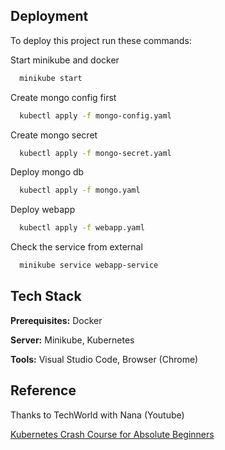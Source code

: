 
## Deployment

To deploy this project run these commands:

Start minikube and docker
```bash
  minikube start 
```
Create mongo config first
```bash
  kubectl apply -f mongo-config.yaml
```
Create mongo secret
```bash
  kubectl apply -f mongo-secret.yaml
```
Deploy mongo db 
```bash
  kubectl apply -f mongo.yaml
```
Deploy webapp
```bash
  kubectl apply -f webapp.yaml
```
Check the service from external 
```bash
  minikube service webapp-service
```

## Tech Stack

**Prerequisites:** Docker 

**Server:** Minikube, Kubernetes

**Tools:** Visual Studio Code, Browser (Chrome)

## Reference

Thanks to TechWorld with Nana (Youtube)

[Kubernetes Crash Course for Absolute Beginners](https://www.youtube.com/watch?v=s_o8dwzRlu4&ab_channel=TechWorldwithNana)

